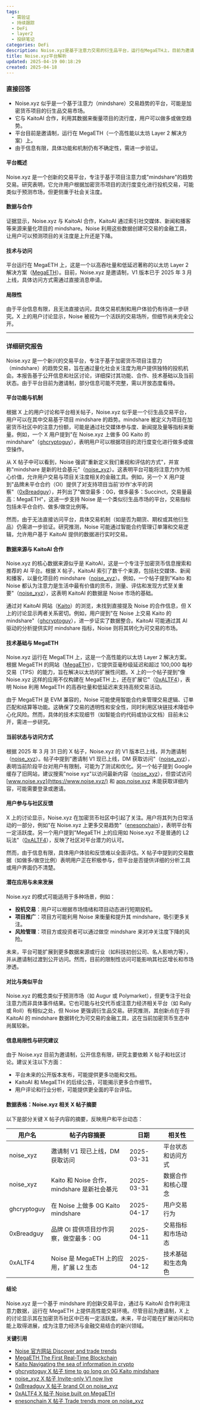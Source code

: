 ```yaml
---
tags:
  - 需验证
  - 持续跟踪
  - DeFi
  - layer2
  - 投研笔记
categories: DeFi
description: Noise.xyz是基于注意力交易的衍生品平台，运行在MegaETH上，目前为邀请制。
title: Noise.xyz平台解析
updated: 2025-04-19 00:18:29
created: 2025-04-18
---
```

### 直接回答

- Noise.xyz 似乎是一个基于注意力（mindshare）交易趋势的平台，可能是加密货币项目的衍生品交易市场。
- 它与 KaitoAI 合作，利用其数据来衡量项目的流行度，用户可以做多或做空趋势。
- 平台目前是邀请制，运行在 MegaETH（一个高性能以太坊 Layer 2 解决方案）上。
- 由于信息有限，具体功能和机制仍有不确定性，需进一步验证。

#### 平台概述
Noise.xyz 是一个创新的交易平台，专注于基于项目注意力或"mindshare"的趋势交易。研究表明，它允许用户根据加密货币项目的流行度变化进行投机交易，可能类似于预测市场，但更侧重于社会关注度。

#### 数据与合作
证据显示，Noise.xyz 与 KaitoAI 合作，KaitoAI 通过索引社交媒体、新闻和播客等来源来量化项目的 mindshare。Noise 利用这些数据创建可交易的金融工具，让用户可以预测项目的关注度是上升还是下降。

#### 技术与访问
平台运行在 MegaETH 上，这是一个以高吞吐量和低延迟著称的以太坊 Layer 2 解决方案（[MegaETH](https://www.megaeth.com/)）。目前，Noise.xyz 是邀请制，V1 版本已于 2025 年 3 月上线，具体访问方式需通过直接消息申请。

#### 局限性
由于平台信息有限，且无法直接访问，具体交易机制和用户体验仍有待进一步研究。X 上的用户讨论显示，Noise 被视为一个活跃的交易场所，但细节尚未完全公开。

---

### 详细研究报告

Noise.xyz 是一个新兴的交易平台，专注于基于加密货币项目注意力（mindshare）的趋势交易，旨在通过量化社会关注度为用户提供独特的投机机会。本报告基于公开信息和社区讨论，详细探讨其功能、合作、技术基础以及当前状态。由于平台目前为邀请制，部分信息可能不完整，需以开放态度看待。

#### 平台功能与机制

根据 X 上的用户讨论和平台相关帖子，Noise.xyz 似乎是一个衍生品交易平台，用户可以在其中交易基于项目 mindshare 的趋势。mindshare 被定义为项目在加密货币社区中的注意力份额，可能是通过社交媒体参与度、新闻提及量等指标来衡量。例如，一个 X 用户提到"在 Noise.xyz 上做多 0G Kaito 的 mindshare"（[ghcryptoguy](https://x.com/ghcryptoguy/status/1913054803359416333)），表明用户可以根据项目的流行度变化进行做多或做空操作。

从 X 帖子中可以看到，Noise 强调"重新定义我们重视和评估的方式"，并宣称"mindshare 是新的社会基元"（[noise_xyz](https://x.com/noise_xyz/status/1906710883042034126)）。这表明平台可能将注意力作为核心价值，允许用户交易与项目关注度相关的金融工具。例如，另一个 X 用户提到"品牌未平仓合约（OI）提供了对支持项目当前'炒作'水平的洞察"（[0xBreadguy](https://x.com/0xBreadguy/status/1910700867533365310)），并列出了"做空最多：0G，做多最多：Succinct，交易量最高：MegaETH"，这进一步支持 Noise 是一个类似衍生品市场的平台，交易指标包括未平仓合约、做多/做空比例等。

然而，由于无法直接访问平台，具体交易机制（如是否为期货、期权或其他衍生品）仍需进一步验证。研究推测，Noise 可能通过智能合约管理订单簿和交易逻辑，允许用户基于 KaitoAI 提供的数据进行实时交易。

#### 数据来源与 KaitoAI 合作

Noise.xyz 的核心数据来源似乎是 KaitoAI，这是一个专注于加密货币信息搜索和推荐的 AI 平台。根据 X 帖子，KaitoAI 索引了数千个来源，包括社交媒体、新闻和播客，以量化项目的 mindshare（[noise_xyz](https://x.com/noise_xyz/status/1906710884015063118)）。例如，一个帖子提到"Kaito 和 Noise 都认为注意力是生活中最有价值的货币，测量、评估和发现方式至关重要"（[noise_xyz](https://x.com/noise_xyz/status/1906710883042034126)），这表明 KaitoAI 的数据是 Noise 市场的基础。

通过对 KaitoAI 网站（[Kaito](https://www.kaito.ai/)）的浏览，未找到直接提及 Noise 的合作信息，但 X 上的讨论显示两者关系密切。例如，用户提到"在 Noise 上交易 Kaito 的 mindshare"（[ghcryptoguy](https://x.com/ghcryptoguy/status/1913054803359416333)），进一步证实了数据整合。KaitoAI 可能通过其 AI 驱动的分析提供实时 mindshare 指标，Noise 则将其转化为可交易的市场。

#### 技术基础与 MegaETH

Noise.xyz 运行在 MegaETH 上，这是一个高性能的以太坊 Layer 2 解决方案。根据 MegaETH 的网站（[MegaETH](https://www.megaeth.com/)），它提供亚毫秒级延迟和超过 100,000 每秒交易（TPS）的能力，旨在解决以太坊的扩展性问题。X 上的一个帖子提到"像 Noise.xyz 这样的应用不仅构建在 MegaETH 上，还在扩展它"（[0xALTF4](https://x.com/0xALTF4/status/1910998005571858574)），表明 Noise 利用 MegaETH 的高吞吐量和低延迟来支持高频交易活动。

由于 MegaETH 是 EVM 兼容的，Noise 可能使用智能合约来管理交易逻辑、订单匹配和结算等功能。这确保了交易的透明性和安全性，同时利用区块链技术降低中心化风险。然而，具体的技术实现细节（如智能合约代码或协议文档）目前未公开，需进一步研究。

#### 当前状态与访问方式

根据 2025 年 3 月 31 日的 X 帖子，Noise.xyz 的 V1 版本已上线，并为邀请制（[noise_xyz](https://x.com/noise_xyz/status/1906710885885677743)）。帖子中提到"邀请制 V1 现已上线，DM 获取访问"（[noise_xyz](https://x.com/noise_xyz/status/1906710885885677743)），表明当前阶段平台对用户有限制，可能为了测试和优化。另一个帖子提到 Google 缓存了旧网站，建议搜索"noise xyz"以访问最新内容（[noise_xyz](https://x.com/noise_xyz/status/1906746588720247095)），但尝试访问 [www.noise.xyz](https://www.noise.xyz/) 和 [app.noise.xyz](https://app.noise.xyz/) 未能获取详细内容，可能需要登录或邀请。

#### 用户参与与社区反馈

X 上的讨论显示，Noise.xyz 在加密货币社区中引起了关注。用户将其列为日常活动的一部分，例如"在 Noise.xyz 上更多交易趋势"（[enesonchain](https://x.com/enesonchain/status/1912473864090616129)），表明平台有一定活跃度。另一个用户提到"MegaETH 上的应用如 Noise.xyz 不是普通的 L2 玩法"（[0xALTF4](https://x.com/0xALTF4/status/1910998005571858574)），反映了社区对平台潜力的认可。

然而，由于信息有限，具体用户体验和反馈难以全面评估。X 帖子中提到的交易数据（如做多/做空比例）表明用户正在积极参与，但平台是否提供详细的分析工具或用户界面仍不清楚。

#### 潜在应用与未来发展

Noise.xyz 的模式可能适用于多种场景，例如：
- **投机交易**：用户可以根据市场情绪和项目动态进行短期投机。
- **项目推广**：项目方可能利用 Noise 来衡量和提升其 mindshare，吸引更多关注。
- **风险管理**：项目方或投资者可以通过做空 mindshare 来对冲关注度下降的风险。

未来，平台可能扩展到更多数据来源或行业（如科技初创公司、名人影响力等），并从邀请制过渡到公开访问。然而，目前的限制性访问可能影响其社区增长和市场渗透。

#### 对比与类似平台

Noise.xyz 的概念类似于预测市场（如 Augur 或 Polymarket），但更专注于社会注意力而非具体事件结果。它也可能与社交代币或注意力经济相关平台（如 Rally 或 Roll）有相似之处，但 Noise 更强调衍生品交易。研究推测，其创新点在于将 KaitoAI 的 mindshare 数据转化为可交易的金融工具，这在当前加密货币生态中尚属较新。

#### 信息局限性与研究建议

由于 Noise.xyz 目前为邀请制，公开信息有限，研究主要依赖 X 帖子和社区讨论。建议关注以下方面：
- 平台未来的公开版本发布，可能提供更多功能和文档。
- KaitoAI 和 MegaETH 的后续公告，可能揭示更多合作细节。
- 用户评论和行业分析，可能提供更全面的平台评估。

#### 数据表格：Noise.xyz 相关 X 帖子摘要

以下是部分关键 X 帖子内容的摘要，反映用户和平台动态：

| 用户名       | 帖子内容摘要                                      | 日期       | 相关性                     |
|--------------|--------------------------------------------------|------------|----------------------------|
| noise_xyz    | 邀请制 V1 现已上线，DM 获取访问                  | 2025-03-31 | 平台状态和访问方式         |
| noise_xyz    | Kaito 和 Noise 合作，mindshare 是新社会基元      | 2025-03-31 | 数据合作和核心理念         |
| ghcryptoguy  | 在 Noise 上做多 0G Kaito mindshare               | 2025-04-17 | 用户交易行为              |
| 0xBreadguy   | 品牌 OI 提供项目炒作洞察，做空最多：0G           | 2025-04-11 | 交易指标和市场动态         |
| 0xALTF4      | Noise 是 MegaETH 上的应用，扩展 L2 生态          | 2025-04-12 | 技术基础和生态角色         |

#### 结论

Noise.xyz 是一个基于 mindshare 的创新交易平台，通过与 KaitoAI 合作利用注意力数据，运行在 MegaETH 上提供高性能交易环境。尽管目前为邀请制，X 上的讨论显示其在加密货币社区中已有一定活跃度。未来，平台可能在扩展访问和功能上取得进展，成为注意力经济与金融交易结合的新兴领域。

**关键引用**

- [Noise 官方网站 Discover and trade trends](https://www.noise.xyz/)
- [MegaETH The First Real-Time Blockchain](https://www.megaeth.com/)
- [Kaito Navigating the sea of information in crypto](https://www.kaito.ai/)
- [ghcryptoguy X 帖子 time to go long on 0G Kaito mindshare](https://x.com/ghcryptoguy/status/1913054803359416333)
- [noise_xyz X 帖子 Invite-only V1 now live](https://x.com/noise_xyz/status/1906710885885677743)
- [0xBreadguy X 帖子 brand OI on noise_xyz](https://x.com/0xBreadguy/status/1910700867533365310)
- [0xALTF4 X 帖子 Noise built on MegaETH](https://x.com/0xALTF4/status/1910998005571858574)
- [enesonchain X 帖子 Trade trends more on noise_xyz](https://x.com/enesonchain/status/1912473864090616129)